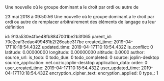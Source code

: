 Une nouvelle où le groupe dominant a le droit par ordi ou autre de

23 mai 2018 à 09:50:56
Une nouvelle où le groupe dominant a le droit par ordi ou autre de
remplacer arbitrairement des éléments de langage ou leur définition


id: 913a530e4fbe48fb8847001be2b3f065
parent_id: 70c2caf3edac499481b2f26cabe317be
created_time: 2019-04-17T10:18:54.432Z
updated_time: 2019-04-17T10:18:54.432Z
is_conflict: 0
latitude: 0.00000000
longitude: 0.00000000
altitude: 0.0000
author: 
source_url: 
is_todo: 0
todo_due: 0
todo_completed: 0
source: joplin-desktop
source_application: net.cozic.joplin-desktop
application_data: 
order: 0
user_created_time: 2019-04-17T10:18:54.432Z
user_updated_time: 2019-04-17T10:18:54.432Z
encryption_cipher_text: 
encryption_applied: 0
type_: 1